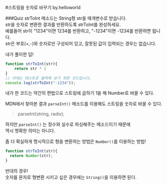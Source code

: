 #스트링을 숫자로 바꾸기 by.helloworld

###Quiz
strToInt 메소드는 String형 str을 매개변수로 받습니다.  
str을 숫자로 변환한 결과를 반환하도록 strToInt를 완성하세요.  
예를들어 str이 "1234"이면 1234를 반환하고, "-1234"이면 -1234를 반환하면 됩니다.  
str은 부호(+,-)와 숫자로만 구성되어 있고, 잘못된 값이 입력되는 경우는 없습니다.  

               
내가 풀이한 답!
```js
function strToInt(str){
    return str * 1
}
// 아래는 테스트로 출력해 보기 위한 코드입니다.
console.log(strToInt("-1234"));
```

내가 한 코드는 약간의 편법으로 스트링에 곱하기 1을 해 Number로 바꿀 수 있다.  
                              
MDN에서 찾아본 결과 `parseInt()` 메소드를 이용해도 스트링을 숫자로 바꿀 수 있다.  

>parseInt(string, radix);

하지만 `parseInt()` 는 정수와 실수로 파싱해주는 메소드이기 때문에  
역시 명확한 의미는 아니다.    
              
좀 더 확실하게 명시적으로 형을 변환하는 방법은 `Number()`를 이용하는 방법!

```js
function strToInt(str){
  return Number(str);
}
```

                
반대의 경우!  
숫자를 문자로 형변환 시키고 싶은 경우에는 `String()`을 이용하면 된다.
